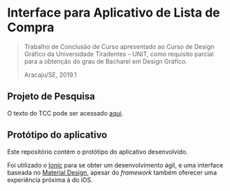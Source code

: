 # Interface para Aplicativo de Lista de Compra

> Trabalho de Conclusão de Curso
> apresentado ao Curso de Design Gráfico
> da Universidade Tiradentes – UNIT,
> como requisito parcial para a obtenção
> do grau de Bacharel em Design Gráfico.
>
> Aracaju/SE,
> 2019.1


## Projeto de Pesquisa

O texto do TCC pode ser acessado [aqui](tcc).


## Protótipo do aplicativo

Este repositório contém o protótipo
do aplicativo desenvolvido.

Foi utilizado o [Ionic]
para se obter um desenvolvimento ágil,
e uma interface baseada no [Material Design],
apesar do *framework* também oferecer
uma experiência próxima à do iOS.


[tcc]: https://drive.google.com/file/d/1Cp8TAdUWk-nNeEEhhQTtjK8JkoF0NDZ0/view?usp=sharing

[ionic]: https://ionicframework.com/
[material design]: https://material.io/design/
